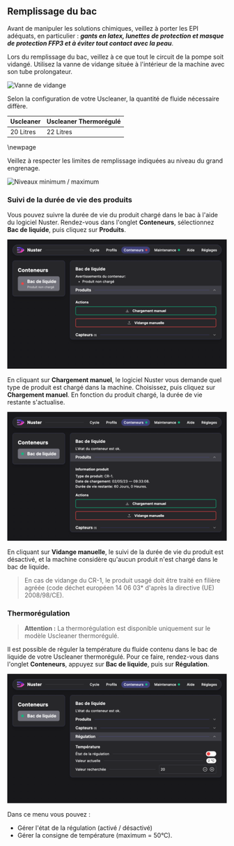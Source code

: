 ## Remplissage du bac

Avant de manipuler les solutions chimiques, veillez à porter les EPI adéquats, en particulier : ***gants en latex, lunettes de protection et masque de protection FFP3 et à éviter tout contact avec la peau***.

Lors du remplissage du bac, veillez à ce que tout le circuit de la pompe soit vidangé. Utilisez la vanne de vidange située à l'intérieur de la machine avec son tube prolongateur.

![Vanne de vidange](emptying_valve.png)

Selon la configuration de votre Uscleaner, la quantité de fluide nécessaire diffère.

| Uscleaner | Uscleaner Thermorégulé |
| --------- | ------------ |
| 20 Litres | 22 Litres |

\newpage

Veillez à respecter les limites de remplissage indiquées au niveau du grand engrenage.

![Niveaux minimum / maximum](min_max_level.png)

### Suivi de la durée de vie des produits

Vous pouvez suivre la durée de vie du produit chargé dans le bac à l'aide du logiciel Nuster. Rendez-vous dans l'onglet **Conteneurs**, sélectionnez **Bac de liquide**, puis cliquez sur **Produits**.

![Page de produit](product_page.png)

En cliquant sur **Chargement manuel**, le logiciel Nuster vous demande quel type de produit est chargé dans la machine. Choisissez, puis cliquez sur **Chargement manuel**. En fonction du produit chargé, la durée de vie restante s'actualise.

![Durée de vie du produit](product_life.png)

En cliquant sur **Vidange manuelle**, le suivi de la durée de vie du produit est désactivé, et la machine considère qu'aucun produit n'est chargé dans le bac de liquide.

> En cas de vidange du CR-1, le produit usagé doit être traité en filière agréée (code déchet européen 14 06 03* d'après la directive (UE) 2008/98/CE).

### Thermorégulation

> **Attention :** La thermorégulation est disponible uniquement sur le modèle Uscleaner thermorégulé.

Il est possible de réguler la température du fluide contenu dans le bac de liquide de votre Uscleaner thermorégulé. Pour ce faire, rendez-vous dans l'onglet **Conteneurs**, appuyez sur **Bac de liquide**, puis sur **Régulation**.

![Régulation température produit](product_regulation.png)

Dans ce menu vous pouvez :

- Gérer l'état de la régulation (activé / désactivé)
- Gérer la consigne de température (maximum = 50°C).
